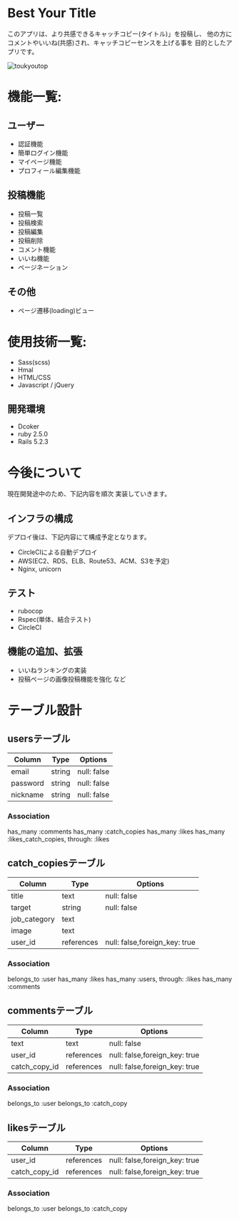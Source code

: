# Best Your Title
このアプリは、より共感できるキャッチコピー(タイトル)」を投稿し、
他の方にコメントやいいね(共感)され、キャッチコピーセンスを上げる事を
目的としたアプリです。

![toukyoutop](https://user-images.githubusercontent.com/63326271/85952012-8cb88e80-b9a1-11ea-8d18-50c334dc1e61.png)

# 機能一覧:

## ユーザー
- 認証機能
- 簡単ログイン機能
- マイページ機能
- プロフィール編集機能

## 投稿機能
- 投稿一覧
- 投稿検索
- 投稿編集
- 投稿削除
- コメント機能
- いいね機能
- ページネーション

## その他
- ページ遷移(loading)ビュー

# 使用技術一覧:
- Sass(scss)
- Hmal
- HTML/CSS
- Javascript / jQuery

## 開発環境
- Dcoker
- ruby 2.5.0
- Rails 5.2.3

# 今後について
現在開発途中のため、下記内容を順次
実装していきます。

## インフラの構成
デプロイ後は、下記内容にて構成予定となります。
- CircleCIによる自動デプロイ
- AWS(EC2、RDS、ELB、Route53、ACM、S3を予定)
- Nginx, unicorn

## テスト
- rubocop
- Rspec(単体、結合テスト) 
- CircleCI

## 機能の追加、拡張
- いいねランキングの実装
- 投稿ページの画像投稿機能を強化
など

# テーブル設計

## usersテーブル
|Column|Type|Options|
|------|----|-------|
|email|string|null: false|
|password|string|null: false|
|nickname|string|null: false|
### Association
has_many :comments
has_many :catch_copies
has_many :likes
has_many :likes_catch_copies, through: :likes

## catch_copiesテーブル
|Column|Type|Options|
|------|----|-------|
|title|text|null: false|
|target|string|null: false|
|job_category|text|
|image|text|
|user_id|references|null: false,foreign_key: true|"
### Association
belongs_to :user
has_many :likes
has_many :users, through: :likes
has_many :comments

## commentsテーブル
|Column|Type|Options|
|------|----|-------|
|text|text|null: false|
|user_id|references|null: false,foreign_key: true|
|catch_copy_id|references|null: false,foreign_key: true|
### Association
belongs_to :user
belongs_to :catch_copy

## likesテーブル
|Column|Type|Options|
|------|----|-------|
|user_id|references|null: false,foreign_key: true|
|catch_copy_id|references|null: false,foreign_key: true|
### Association
belongs_to :user
belongs_to :catch_copy
